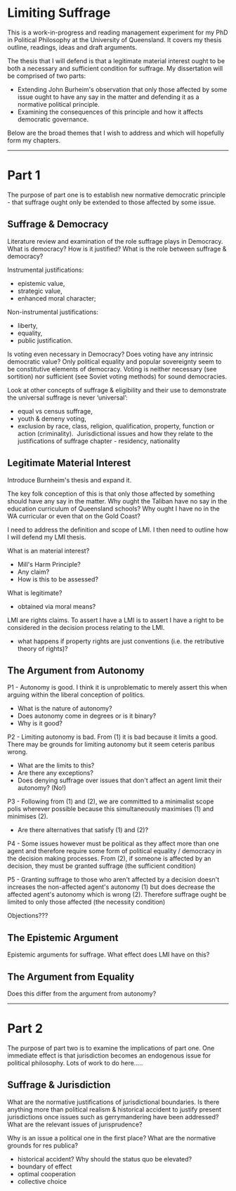 Limiting Suffrage
=================

This is a work-in-progress and reading management experiment for my PhD in Political Philosophy at the University of Queensland.  It covers my thesis outline, readings, ideas and draft arguments.

The thesis that I will defend is that a legitimate material interest ought to be both a necessary and sufficient condition for suffrage.  My dissertation will be comprised of two parts:

- Extending John Burheim's observation that only those affected by some issue ought to have any say in the matter and defending it as a normative political principle.
- Examining the consequences of this principle and how it affects democratic governance.

Below are the broad themes that I wish to address and which will hopefully form my chapters.

-----



Part 1
======

The purpose of part one is to establish new normative democratic principle - that suffrage ought only be extended to those affected by some issue.


Suffrage & Democracy
--------------------

Literature review and examination of the role suffrage plays in Democracy.
What is democracy? How is it justified? What is the role between suffrage & democracy?

Instrumental justifications:

- epistemic value,
- strategic value,
- enhanced moral character;

Non-instrumental justifications:

- liberty,
- equality,
- public justification.


Is voting even necessary in Democracy?  Does voting have any intrinsic democratic value? Only political equality and popular sovereignty seem to be constitutive elements of democracy.  Voting is neither necessary (see sortition) nor sufficient (see Soviet voting methods) for sound democracies.

Look at other concepts of suffrage & eligibility and their use to demonstrate the universal suffrage is never ‘universal’: 

- equal vs census suffrage, 
- youth & demeny voting, 
- exclusion by race, class, religion, qualification, property, function or action (criminality). 
Jurisdictional issues and how they relate to the justifications of suffrage chapter - residency, nationality




Legitimate Material Interest
----------------------------

Introduce Burnheim's thesis and expand it.

The key folk conception of this is that only those affected by something should have any say in the matter.  Why ought the Taliban have no say in the education curriculum of Queensland schools?  Why ought I have no in the WA curricular or even that on the Gold Coast?

I need to address the definition and scope of LMI.  I then need to outline how I will defend my LMI thesis.

What is an material interest?

- Mill's Harm Principle?
- Any claim?
- How is this to be assessed?

What is legitimate?

- obtained via moral means?

LMI are rights claims.  To assert I have a LMI is to assert I have a right to be considered in the decision process relating to the LMI.

- what happens if property rights are just conventions (i.e. the retributive theory of rights)?



The Argument from Autonomy
--------------------------

P1 - Autonomy is good.  I think it is unproblematic to merely assert this when arguing within the liberal conception of politics. 

- What is the nature of autonomy? 
- Does autonomy come in degrees or is it binary? 
- Why is it good?  

P2 - Limiting autonomy is bad. From (1) it is bad because it limits a good.  There may be grounds for limiting autonomy but it seem ceteris paribus wrong.

- What are the limits to this? 
- Are there any exceptions?
- Does denying suffrage over issues that don't affect an agent limit their autonomy? (No!)

P3 - Following from (1) and (2), we are committed to a minimalist scope polis wherever possible because this simultaneously maximises (1) and minimises (2).

- Are there alternatives that satisfy (1) and (2)?

P4 - Some issues however must be political as they affect more than one agent and therefore require some form of political equality / democracy in the decision making processes.  From (2), if someone is affected by an decision, they must be granted suffrage (the sufficient condition)

P5 - Granting suffrage to those who aren't affected by a decision doesn't increases the non-affected agent's autonomy (1) but does decrease the affected agent's autonomy which is wrong (2).  Therefore suffrage ought be limited to only those affected (the necessity condition)

Objections???



The Epistemic Argument
----------------------

Epistemic arguments for suffrage.  What effect does LMI have on this?


The Argument from Equality
--------------------------

Does this differ from the argument from autonomy?



------


Part 2
======


The purpose of part two is to examine the implications of part one.  One immediate effect is that jurisdiction becomes an endogenous issue for political philosophy.  Lots of work to do here….. 



Suffrage & Jurisdiction
-----------------------

What are the normative justifications of jurisdictional boundaries.  Is there anything more than political realism & historical accident to justify present jurisdictions once issues such as gerrymandering have been addressed?  What are the relevant issues of jurisprudence?

Why is an issue a political one in the first place?  What are the normative grounds for res publica?

- historical accident? Why should the status quo be elevated?
- boundary of effect
- optimal cooperation
- collective choice


